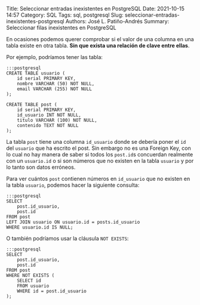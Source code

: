Title: Seleccionar entradas inexistentes en PostgreSQL
Date: 2021-10-15 14:57
Category: SQL
Tags: sql, postgresql
Slug: seleccionar-entradas-inexistentes-postgresql
Authors: José L. Patiño-Andrés
Summary: Seleccionar filas inexistentes en PostgreSQL

En ocasiones podemos querer comprobar si el valor de una columna en una tabla
existe en otra tabla. **Sin que exista una relación de clave entre ellas**.

Por ejemplo, podríamos tener las tabla:

    :::postgresql
    CREATE TABLE usuario (
        id serial PRIMARY KEY,
        nombre VARCHAR (50) NOT NULL,
        email VARCHAR (255) NOT NULL
    );

    CREATE TABLE post (
        id serial PRIMARY KEY,
        id_usuario INT NOT NULL,
        titulo VARCHAR (100) NOT NULL,
        contenido TEXT NOT NULL
    );

La tabla `post` tiene una columna `id_usuario` donde se debería poner el `id`
del `usuario` que ha escrito el post. Sin embargo no es una Foreign Key, con
lo cual no hay manera de saber si todos los `post.id`s concuerdan realmente con
un `usuario.id` o si son números que no existen en la tabla `usuario` y por lo
tanto son datos erróneos.

Para ver cuántos `post` contienen números en `id_usuario` que no existen en
la tabla `usuario`, podemos hacer la siguiente consulta:

    :::postgresql
    SELECT 
        post.id_usuario, 
        post.id 
    FROM post 
    LEFT JOIN usuario ON usuario.id = posts.id_usuario 
    WHERE usuario.id IS NULL;

O también podríamos usar la cláusula `NOT EXISTS`:

    :::postgresql
    SELECT
        post.id_usuario,
        post.id
    FROM post
    WHERE NOT EXISTS (
        SELECT id
        FROM usuario
        WHERE id = post.id_usuario
    );

